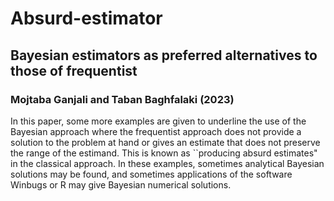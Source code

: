 # Absurd-estimator
## Bayesian estimators as preferred  alternatives  to  those of frequentist
### Mojtaba Ganjali and Taban Baghfalaki (2023) 
In this paper, some more examples are given to underline the use of the Bayesian approach where the frequentist approach does not provide a solution to the problem at hand or gives an estimate that does not preserve the range of the estimand. This is known as ``producing absurd estimates" in the classical approach. In these examples, sometimes analytical Bayesian solutions may be found, and sometimes applications of the software Winbugs or R may give Bayesian numerical solutions.
